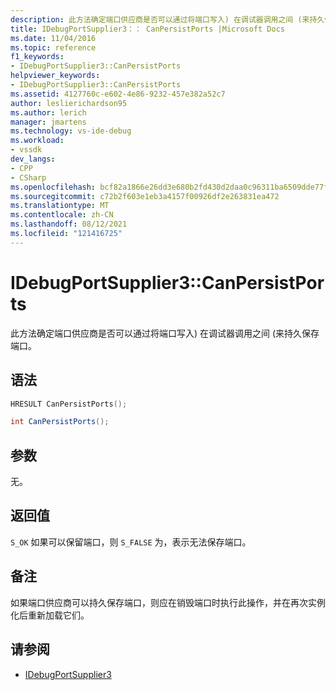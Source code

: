 ```yaml
---
description: 此方法确定端口供应商是否可以通过将端口写入) 在调试器调用之间 (来持久保存端口。
title: IDebugPortSupplier3：： CanPersistPorts |Microsoft Docs
ms.date: 11/04/2016
ms.topic: reference
f1_keywords:
- IDebugPortSupplier3::CanPersistPorts
helpviewer_keywords:
- IDebugPortSupplier3::CanPersistPorts
ms.assetid: 4127760c-e602-4e86-9232-457e382a52c7
author: leslierichardson95
ms.author: lerich
manager: jmartens
ms.technology: vs-ide-debug
ms.workload:
- vssdk
dev_langs:
- CPP
- CSharp
ms.openlocfilehash: bcf82a1866e26dd3e680b2fd430d2daa0c96311ba6509dde77fc8dc065773b65
ms.sourcegitcommit: c72b2f603e1eb3a4157f00926df2e263831ea472
ms.translationtype: MT
ms.contentlocale: zh-CN
ms.lasthandoff: 08/12/2021
ms.locfileid: "121416725"
---
```

# <a name="idebugportsupplier3canpersistports"></a>IDebugPortSupplier3::CanPersistPorts
此方法确定端口供应商是否可以通过将端口写入) 在调试器调用之间 (来持久保存端口。

## <a name="syntax"></a>语法

```cpp
HRESULT CanPersistPorts();
```

```csharp
int CanPersistPorts();
```

## <a name="parameters"></a>参数
 无。

## <a name="return-value"></a>返回值
 `S_OK` 如果可以保留端口，则 `S_FALSE` 为，表示无法保存端口。

## <a name="remarks"></a>备注
 如果端口供应商可以持久保存端口，则应在销毁端口时执行此操作，并在再次实例化后重新加载它们。

## <a name="see-also"></a>请参阅
- [IDebugPortSupplier3](../../../extensibility/debugger/reference/idebugportsupplier3.md)
